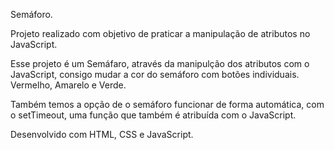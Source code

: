 Semáforo.

Projeto realizado com objetivo de praticar a manipulação de atributos no JavaScript.

Esse projeto é um Semáfaro, através da manipulção dos atributos com o JavaScript, consigo mudar a cor do semáforo com botões individuais. Vermelho, Amarelo e Verde.

Também temos a opção de o semáforo funcionar de forma automática, com o setTimeout, uma função que também é atribuída com o JavaScript.

Desenvolvido com HTML, CSS e JavaScript.